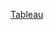 

[Tableau](https://public.tableau.com/views/DWFA_16806032847280/Histoire?:language=fr-FR&:display_count=n&:origin=viz_share_link)
